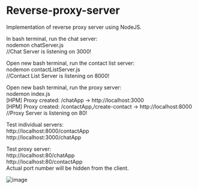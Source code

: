 # Reverse-proxy-server
Implementation of reverse proxy server using NodeJS.  

In bash terminal, run the chat server:  
nodemon chatServer.js  
//Chat Server is listening on 3000!  


Open new bash terminal, run the contact list server:  
nodemon contactListServer.js  
//Contact List Server is listening on 8000!  


Open new bash terminal, run the proxy server:  
nodemon index.js  
[HPM] Proxy created: /chatApp  -> http://localhost:3000  
[HPM] Proxy created: /contactApp,/create-contact  -> http://localhost:8000  
//Proxy Server is listening on 80!  


Test individual servers:  
http://localhost:8000/contactApp  
http://localhost:3000/chatApp  

Test proxy server:  
http://localhost:80/chatApp  
http://localhost:80/contactApp  
Actual port number will be hidden from the client.  

![image](https://user-images.githubusercontent.com/7759342/123505028-727bc400-d67a-11eb-91c9-fe107da13748.png)

